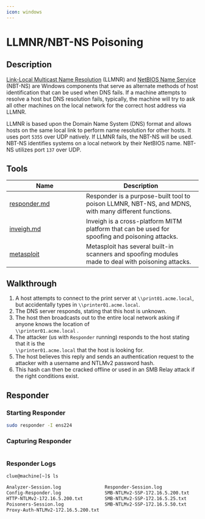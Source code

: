 ```yaml
---
icon: windows
---
```


# LLMNR/NBT-NS Poisoning

## Description

[Link-Local Multicast Name Resolution](https://datatracker.ietf.org/doc/html/rfc4795) (LLMNR) and [NetBIOS Name Service](https://docs.microsoft.com/en-us/previous-versions/windows/it-pro/windows-2000-server/cc940063\(v=technet.10\)?redirectedfrom=MSDN) (NBT-NS) are Windows components that serve as alternate methods of host identification that can be used when DNS fails. If a machine attempts to resolve a host but DNS resolution fails, typically, the machine will try to ask all other machines on the local network for the correct host address via LLMNR.

LLMNR is based upon the Domain Name System (DNS) format and allows hosts on the same local link to perform name resolution for other hosts. It uses port `5355` over UDP natively. If LLMNR fails, the NBT-NS will be used. NBT-NS identifies systems on a local network by their NetBIOS name. NBT-NS utilizes port `137` over UDP.

## Tools

<table><thead><tr><th width="185">Name</th><th>Description</th></tr></thead><tbody><tr><td><a data-mention href="../../../toolbox/tooling/sniffing-and-spoofing/responder.md">responder.md</a></td><td>Responder is a purpose-built tool to poison LLMNR, NBT-NS, and MDNS, with many different functions.</td></tr><tr><td><a data-mention href="../../../toolbox/tooling/sniffing-and-spoofing/inveigh.md">inveigh.md</a></td><td>Inveigh is a cross-platform MITM platform that can be used for spoofing and poisoning attacks.</td></tr><tr><td><a data-mention href="../../../toolbox/tooling/exploitation-tools/metasploit/">metasploit</a></td><td>Metasploit has several built-in scanners and spoofing modules made to deal with poisoning attacks.</td></tr></tbody></table>

## Walkthrough

1. A host attempts to connect to the print server at `\\print01.acme.local`, but accidentally types in `\\printer01.acme.local`.
2. The DNS server responds, stating that this host is unknown.
3. The host then broadcasts out to the entire local network asking if anyone knows the location of\
   `\\printer01.acme.local` .
4. The attacker (us with `Responder` running) responds to the host stating that it is the \
   `\\printer01.acme.local` that the host is looking for.
5. The host believes this reply and sends an authentication request to the attacker with a username and NTLMv2 password hash.
6. This hash can then be cracked offline or used in an SMB Relay attack if the right conditions exist.

## Responder

### Starting Responder

```bash
sudo responder -I ens224
```

### Capturing Responder

<figure><img src="../../../.gitbook/assets/responder_hashes.gif" alt=""><figcaption></figcaption></figure>

### **Responder Logs**

```bash
clue@machine[~]$ ls

Analyzer-Session.log                Responder-Session.log
Config-Responder.log                SMB-NTLMv2-SSP-172.16.5.200.txt
HTTP-NTLMv2-172.16.5.200.txt        SMB-NTLMv2-SSP-172.16.5.25.txt
Poisoners-Session.log               SMB-NTLMv2-SSP-172.16.5.50.txt
Proxy-Auth-NTLMv2-172.16.5.200.txt
```
